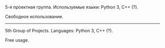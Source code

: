 5-я проектная группа. Используемые языки: Python 3, C++ (?). 

Свободное использование.
-- -- -- --
5th Group of Projects. Languages: Python 3, C++ (?).

Free usage.
